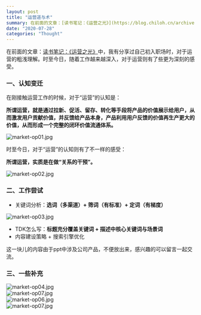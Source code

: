 ```yaml
---
layout: post
title: "运营道与术"
summary: 在前面的文章：[读书笔记：《运营之光》](https://blog.chiloh.cn/archives/read-book-01.html)中，我有分享过自己初入职场时，对于运营的粗浅理解。时至今日，随着工作越来越深入，对于运营则有了些更为深刻的感受。
date: "2020-07-28"
categories: "Thought"
---
```


在前面的文章：[读书笔记：《运营之光》](https://blog.chiloh.cn/archives/read-book-01.html)中，我有分享过自己初入职场时，对于运营的粗浅理解。时至今日，随着工作越来越深入，对于运营则有了些更为深刻的感受。

### 一、认知变迁

在刚接触运营工作的时候，对于“运营”的认知是：

**所谓运营，就是通过拉新、促活、留存、转化等手段将产品的价值展示给用户，从而激发用户贡献价值，并反馈给产品本身，产品利用用户反馈的价值再生产更大的价值，从而形成一个完整的闭环价值流通体系。**

![](https://chilohdata.s3.bitiful.net/blog/market-op01.jpg "market-op01.jpg")

时至今日，对于“运营”的认知则有了不一样的感受：

**所谓运营，实质是在做“关系的干预”。**

![](https://chilohdata.s3.bitiful.net/blog/market-op02.jpg "market-op02.jpg")

### 二、工作尝试

- 关键词分析：**选词（多渠道）+ 筛词（有标准）+ 定词（有梯度）**

![](https://chilohdata.s3.bitiful.net/blog/market-op03.jpg "market-op03.jpg")

- TDK怎么写：**标题充分覆盖关键词 + 描述中核心关键词与场景词**
- 内容建设策略 + 搜索引擎优化

这一块儿的内容由于ppt中涉及公司产品，不便放出来，感兴趣的可以留言一起交流。

### 三、一些补充

![](https://chilohdata.s3.bitiful.net/blog/market-op04.jpg "market-op04.jpg")  
![](https://chilohdata.s3.bitiful.net/blog/market-op05.jpg "market-op07.jpg")  
![](https://chilohdata.s3.bitiful.net/blog/market-op06.jpg "market-op06.jpg")  
![](https://chilohdata.s3.bitiful.net/blog/market-op07.jpg "market-op07.jpg")
